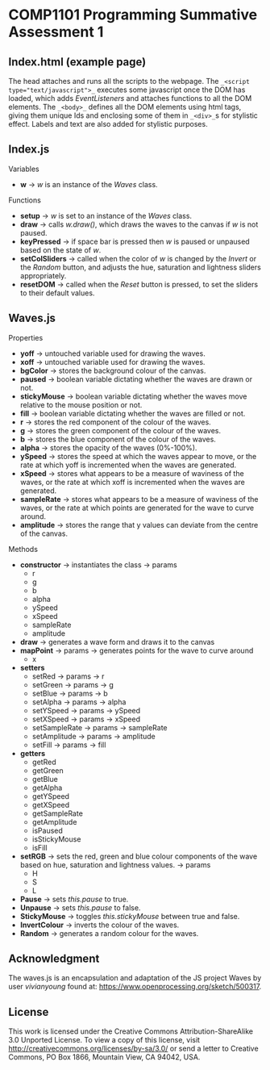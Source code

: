 COMP1101 Programming Summative Assessment 1
===========================================
	
Index.html (example page)
-------------------------

The head _<head>_ attaches and runs all the scripts to the webpage. The ```_<script type="text/javascript">_``` executes some javascript once the DOM has loaded, which adds _EventListeners_ and attaches functions to all the DOM elements. The ```_<body>_``` defines all the DOM elements using html tags, giving them unique Ids and enclosing some of them in ```_<div>_```s for stylistic effect. Labels and text are also added for stylistic purposes.

Index.js
--------

Variables
- **w** -> _w_ is an instance of the _Waves_ class.

Functions
- **setup** -> _w_ is set to an instance of the _Waves_ class.
- **draw** -> calls _w.draw()_, which draws the waves to the canvas if _w_ is not paused.
- **keyPressed** -> if space bar is pressed then _w_ is paused or unpaused based on the state of _w_.
- **setColSliders** -> called when the color of _w_ is changed by the _Invert_ or  the _Random_ button, and adjusts the hue, saturation and lightness sliders appropriately.
- **resetDOM** -> called when the _Reset_ button is pressed, to set the sliders to their default values.

Waves.js
--------

Properties

- **yoff** -> untouched variable used for drawing the waves.
- **xoff** -> untouched variable used for drawing the waves.
- **bgColor** -> stores the background colour of the canvas.
- **paused** -> boolean variable dictating whether the waves are drawn or not.
- **stickyMouse** -> boolean variable dictating whether the waves move relative to the mouse position or not.
- **fill** -> boolean variable dictating whether the waves are filled or not.
- **r** -> stores the red component of the colour of the waves.
- **g** -> stores the green component of the colour of the waves.
- **b** -> stores the blue component of the colour of the waves.
- **alpha** -> stores the opacity of the waves (0%-100%).
- **ySpeed** -> stores the speed at which the waves appear to move, or the rate at which yoff is incremented when the waves are generated.
- **xSpeed** -> stores what appears to be a measure of waviness of the waves, or the rate at which xoff is incremented when the waves are generated.
- **sampleRate** -> stores what appears to be a measure of waviness of the waves, or the rate at which points are generated for the wave to curve around.
- **amplitude** -> stores the range that y values can deviate from the centre of the canvas.

Methods
- **constructor** -> instantiates the class 
-> params
	- r
	- g
	- b
	- alpha
	- ySpeed
	- xSpeed
	- sampleRate
	- amplitude
- **draw** -> generates a wave form and draws it to the canvas
- **mapPoint** -> params -> generates points for the wave to curve around
	- x
- **setters**
	- setRed -> params -> r
	- setGreen -> params -> g
	- setBlue -> params -> b
	- setAlpha -> params -> alpha
	- setYSpeed -> params -> ySpeed
	- setXSpeed -> params -> xSpeed
	- setSampleRate -> params -> sampleRate
	- setAmplitude -> params -> amplitude
	- setFill -> params -> fill
- **getters**
	- getRed
	- getGreen
	- getBlue
	- getAlpha
	- getYSpeed
	- getXSpeed
	- getSampleRate
	- getAmplitude
	- isPaused
	- isStickyMouse
	- isFill
- **setRGB** -> sets the red, green and blue colour components of the wave based on hue, saturation and lightness values.
-> params
	- H
	- S
	- L
- **Pause** -> sets _this.pause_ to true.
- **Unpause** -> sets _this.pause_ to false.
- **StickyMouse** -> toggles _this.stickyMouse_ between true and false.
- **InvertColour** -> inverts the colour of the waves.
- **Random** -> generates a random colour for the waves.

Acknowledgment
--------------

The waves.js is an encapsulation and adaptation of the JS project Waves by user _vivianyoung_ found at: https://www.openprocessing.org/sketch/500317.

License
-------

This work is licensed under the Creative Commons Attribution-ShareAlike 3.0 Unported License. To view a copy of this license, visit http://creativecommons.org/licenses/by-sa/3.0/ or send a letter to Creative Commons, PO Box 1866, Mountain View, CA 94042, USA.
